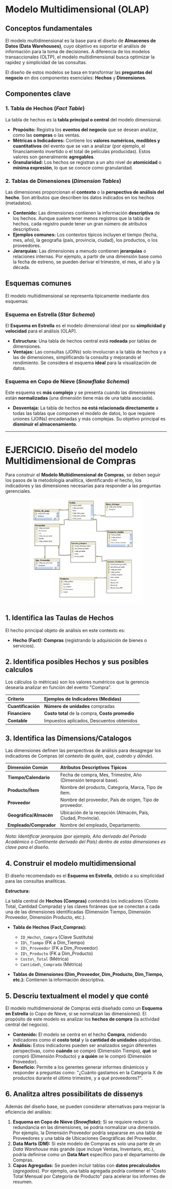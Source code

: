 # Modelo Multidimensional (OLAP)

## Conceptos fundamentales

El modelo multidimensional es la base para el diseño de **Almacenes de Datos (Data Warehouses)**, cuyo objetivo es soportar el análisis de información para la toma de decisiones. A diferencia de los modelos transaccionales (OLTP), el modelo multidimensional busca optimizar la rapidez y simplicidad de las consultas.

El diseño de estos modelos se basa en transformar las **preguntas del negocio** en dos componentes esenciales: **Hechos** y **Dimensiones**.

## Componentes clave

### 1. Tabla de Hechos (*Fact Table*)

La tabla de hechos es la **tabla principal o central** del modelo dimensional.

*   **Propósito:** Registra los **eventos del negocio** que se desean analizar, como las **compras** o las ventas.
*   **Métricas o Indicadores:** Contiene los **valores numéricos, medibles y cuantitativos** del evento que se van a analizar (por ejemplo, el financiamiento invertido o el total de películas producidas). Estos valores son generalmente **agregables**.
*   **Granularidad:** Los hechos se registran a un alto nivel de **atomicidad** o **mínima expresión**, lo que se conoce como granularidad.

### 2. Tablas de Dimensiones (*Dimension Tables*)

Las dimensiones proporcionan el **contexto** o la **perspectiva de análisis del hecho**. Son atributos que describen los datos indicados en los hechos (metadatos).

*   **Contenido:** Las dimensiones contienen la información **descriptiva** de los hechos. Aunque suelen tener menos registros que la tabla de hechos, cada registro puede tener un gran número de atributos descriptivos.
*   **Ejemplos comunes:** Los contextos típicos incluyen el tiempo (fecha, mes, año), la geografía (país, provincia, ciudad), los productos, o los proveedores.
*   **Jerarquías:** Las dimensiones a menudo contienen **jerarquías** o relaciones internas. Por ejemplo, a partir de una dimensión base como la fecha de estreno, se pueden derivar el trimestre, el mes, el año y la década.

## Esquemas comunes

El modelo multidimensional se representa típicamente mediante dos esquemas:

### Esquema en Estrella (*Star Schema*)
El **Esquema en Estrella** es el modelo dimensional ideal por su **simplicidad y velocidad** para el análisis (OLAP).

*   **Estructura:** Una tabla de hechos central está **rodeada** por tablas de dimensiones.
*   **Ventajas:** Las consultas (*JOINs*) solo involucran a la tabla de hechos y a las de dimensiones, simplificando la consulta y mejorando el rendimiento. Se considera el esquema **ideal** para la visualización de datos.

### Esquema en Copo de Nieve (*Snowflake Schema*)
Este esquema es **más complejo** y se presenta cuando las dimensiones están **normalizadas** (una dimensión tiene más de una tabla asociada).

*   **Desventaja:** La tabla de hechos **no está relacionada directamente** a todas las tablas que componen el modelo de datos, lo que requiere uniones (JOINs) encadenadas y más complejas. Su objetivo principal es **disminuir el almacenamiento**.

---

# EJERCICIO. Diseño del modelo Multidimensional de Compras

Para construir el **Modelo Multidimensional de Compras**, se deben seguir los pasos de la metodología analítica, identificando el hecho, los indicadores y las dimensiones necesarias para responder a las preguntas gerenciales.

<div align="center">
<img src="../../img/modelomultidimensional-01.png"  alt="Data Analytics"
width="70%" />
</div>

## 1. Identifica las Taulas de Hechos

El hecho principal objeto de análisis en este contexto es:

*   **Hecho (Fact):** **Compras** (registrando la adquisición de bienes o servicios).

## 2. Identifica posibles Hechos y sus posibles calculos

Los cálculos (o métricas) son los valores numéricos que la gerencia desearía analizar en función del evento "Compra".

| Criterio | Ejemplos de Indicadores (Medidas) |
| :--- | :--- |
| **Cuantificación** | **Número de unidades** compradas |
| **Financiero** | **Costo total** de la compra, **Costo promedio** |
| **Contable** | Impuestos aplicados, Descuentos obtenidos |

## 3. Identifica las Dimensions/Catalogos

Las dimensiones definen las perspectivas de análisis para desagregar los indicadores de Compras (el contexto de *quién*, *qué*, *cuándo* y *dónde*).

| Dimensión Común | Atributos Descriptivos Típicos |
| :--- | :--- |
| **Tiempo/Calendario** | Fecha de compra, Mes, Trimestre, Año (Dimensión temporal base). |
| **Producto/Ítem** | Nombre del producto, Categoría, Marca, Tipo de ítem. |
| **Proveedor** | Nombre del proveedor, País de origen, Tipo de proveedor. |
| **Geográfica/Almacén** | Ubicación de la recepción (Almacén, País, Ciudad, Provincia). |
| **Empleado/Comprador**| Nombre del empleado, Departamento. |

*Nota: Identificar jerarquías (por ejemplo, Año derivado del Periodo Académico o Continente derivado del País) dentro de estas dimensiones es clave para el diseño.*

## 4. Construir el modelo multidimensional

El diseño recomendado es el **Esquema en Estrella**, debido a su simplicidad para las consultas analíticas.

**Estructura:**

La tabla central de **Hechos (Compras)** contendrá los indicadores (Costo Total, Cantidad Comprada) y las claves foráneas que se conectan a cada una de las dimensiones identificadas (Dimensión Tiempo, Dimensión Proveedor, Dimensión Producto, etc.).

*   **Tabla de Hechos (Fact\_Compras):**
    *   `ID_Hecho\_Compra` (Clave Sustituta)
    *   `ID\_Tiempo` (FK a Dim\_Tiempo)
    *   `ID\_Proveedor` (FK a Dim\_Proveedor)
    *   `ID\_Producto` (FK a Dim\_Producto)
    *   `Costo\_Total` (Métrica)
    *   `Cantidad\_Comprada` (Métrica)

*   **Tablas de Dimensiones (Dim\_Proveedor, Dim\_Producto, Dim\_Tiempo, etc.):** Contienen la información descriptiva.

## 5. Descriu textualment el model y que conté

El modelo multidimensional de Compras está diseñado como un **Esquema en Estrella** (o Copo de Nieve, si se normalizan las dimensiones). El propósito de este modelo es analizar los **hechos de compra** (la actividad central del negocio).

*   **Contenido:** El modelo se centra en el hecho **Compra**, midiendo indicadores como el **costo total** y la **cantidad de unidades** adquiridas.
*   **Análisis:** Estos indicadores pueden ser analizados según diferentes perspectivas, como **cuándo** se compró (Dimensión Tiempo), **qué** se compró (Dimensión Producto) y **a quién** se le compró (Dimensión Proveedor).
*   **Beneficio:** Permite a los gerentes generar informes dinámicos y responder a preguntas como: "¿Cuánto gastamos en la Categoría X de productos durante el último trimestre, y a qué proveedores?".

## 6. Analitza altres possibilitats de dissenys

Además del diseño base, se pueden considerar alternativas para mejorar la eficiencia del análisis:

1.  **Esquema en Copo de Nieve (*Snowflake*):** Si se requiere reducir la redundancia en las dimensiones, se podría normalizar una dimensión. Por ejemplo, la Dimensión Proveedor podría separarse en una tabla de Proveedores y una tabla de Ubicaciones Geográficas del Proveedor.
2.  **Data Marts (DM):** Si este modelo de Compras es solo una parte de un *Data Warehouse* más grande (que incluye Ventas, Inventario, etc.), podría definirse como un **Data Mart** específico para el departamento de Compras.
3.  **Capas Agregadas:** Se pueden incluir tablas con **datos precalculados** (*agregados*). Por ejemplo, una tabla agregada podría contener el "Costo Total Mensual por Categoría de Producto" para acelerar los informes de resumen.